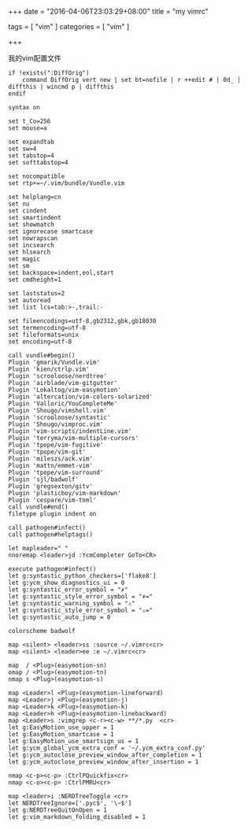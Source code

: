 +++
date = "2016-04-06T23:03:29+08:00"
title = "my vimrc"

tags = [ "vim" ]
categories = [
  "vim"
]

+++

我的vim配置文件


    if !exists(":DiffOrig")
        command DiffOrig vert new | set bt=nofile | r ++edit # | 0d_ | diffthis | wincmd p | diffthis
    endif

    syntax on

    set t_Co=256
    set mouse=a
<!--more-->

    set expandtab
    set sw=4
    set tabstop=4
    set softtabstop=4

    set nocompatible
    set rtp+=~/.vim/bundle/Vundle.vim

    set helplang=cn
    set nu
    set cindent
    set smartindent
    set showmatch
    set ignorecase smartcase
    set nowrapscan
    set incsearch
    set hlsearch
    set magic
    set sm
    set backspace=indent,eol,start
    set cmdheight=1

    set laststatus=2
    set autoread
    set list lcs=tab:>-,trail:-

    set fileencodings=utf-8,gb2312,gbk,gb18030
    set termencoding=utf-8
    set fileformats=unix
    set encoding=utf-8

    call vundle#begin()
    Plugin 'gmarik/Vundle.vim'
    Plugin 'kien/ctrlp.vim'
    Plugin 'scrooloose/nerdtree'
    Plugin 'airblade/vim-gitgutter'
    Plugin 'Lokaltog/vim-easymotion'
    Plugin 'altercation/vim-colors-solarized'
    Plugin 'Valloric/YouCompleteMe'
    Plugin 'Shougo/vimshell.vim'
    Plugin 'scrooloose/syntastic'
    Plugin 'Shougo/vimproc.vim'
    Plugin 'vim-scripts/indentLine.vim'
    Plugin 'terryma/vim-multiple-cursors'
    Plugin 'tpope/vim-fugitive'
    Plugin 'tpope/vim-git'
    Plugin 'mileszs/ack.vim'
    Plugin 'mattn/emmet-vim'
    Plugin 'tpope/vim-surround'
    Plugin 'sjl/badwolf'
    Plugin 'gregsexton/gitv'
    Plugin 'plasticboy/vim-markdown'
    Plugin 'cespare/vim-toml'
    call vundle#end()
    filetype plugin indent on

    call pathogen#infect()
    call pathogen#helptags()

    let mapleader=" "
    nnoremap <leader>jd :YcmCompleter GoTo<CR>

    execute pathogen#infect()
    let g:syntastic_python_checkers=['flake8']
    let g:ycm_show_diagnostics_ui = 0
    let g:syntastic_error_symbol = "✗"
    let g:syntastic_style_error_symbol = "✗="
    let g:syntastic_warning_symbol = "⚠"
    let g:syntastic_style_error_symbol = "⚠="
    let g:syntastic_auto_jump = 0

    colorscheme badwolf

    map <silent> <leader>ss :source ~/.vimrc<cr>
    map <silent> <leader>ee :e ~/.vimrc<cr>

    map  / <Plug>(easymotion-sn)
    omap / <Plug>(easymotion-tn)
    nmap s <Plug>(easymotion-s)

    map <Leader>l <Plug>(easymotion-lineforward)
    map <Leader>j <Plug>(easymotion-j)
    map <Leader>k <Plug>(easymotion-k)
    map <Leader>h <Plug>(easymotion-linebackward)
    map <Leader>s :vimgrep <c-r><c-w> **/*.py  <cr>
    let g:EasyMotion_use_upper = 1
    let g:EasyMotion_smartcase = 1
    let g:EasyMotion_use_smartsign_us = 1
    let g:ycm_global_ycm_extra_conf = '~/.ycm_extra_conf.py'
    let g:ycm_autoclose_preview_window_after_completion = 1
    let g:ycm_autoclose_preview_window_after_insertion = 1

    nmap <c-p><c-p> :CtrlPQuickfix<cr>
    nmap <c-o><c-p> :CtrlPMRU<cr>

    map <leader>i :NERDTreeToggle <cr>
    let NERDTreeIgnore=['.pyc$', '\~$']
    let g:NERDTreeQuitOnOpen = 1
    let g:vim_markdown_folding_disabled = 1


